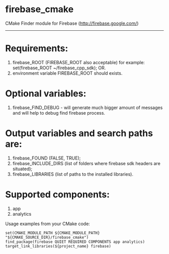 # firebase_cmake
CMake Finder module for Firebase (http://firebase.google.com/)

--------------

# Requirements:

1. firebase_ROOT (FIREBASE_ROOT also acceptable) for example: set(firebase_ROOT ~/firebase_cpp_sdk);
OR.
2. environment variable FIREBASE_ROOT should exists.


# Optional variables:

1. firebase_FIND_DEBUG - will generate much bigger amount of messages and will help to debug find firebase process.


# Output variables and search paths are:

1. firebase_FOUND (FALSE, TRUE);
2. firebase_INCLUDE_DIRS (list of folders where firebase sdk headers are situated);
3. firebase_LIBRARIES (list of paths to the installed libraries).


# Supported components:

1. app
2. analytics

Usage examples from your CMake code:
```
set(CMAKE_MODULE_PATH ${CMAKE_MODULE_PATH} "${CMAKE_SOURCE_DIR}/firebase_cmake")
find_package(firebase QUIET REQUIRED COMPONENTS app analytics)
target_link_libraries(${project_name} firebase)
```